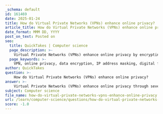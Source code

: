 ```yaml
---
_schema: default
id: 161469
date: 2025-01-24
title: How do Virtual Private Networks (VPNs) enhance online privacy?
article_title: How do Virtual Private Networks (VPNs) enhance online privacy?
date_format: MMM DD, YYYY
post_on_text: Posted on
seo:
  title: QuickTakes | Computer science
  page_description: >-
    Virtual Private Networks (VPNs) enhance online privacy by encrypting data, masking IP addresses, reducing digital footprints, and providing secure access to the internet, making it essential for users concerned about their online security.
  page_keywords: >-
    VPN, online privacy, data encryption, IP address masking, digital footprint, geo-restricted content, cyber threats, secure transactions, anonymity
author: QuickTakes
question: >-
    How do Virtual Private Networks (VPNs) enhance online privacy?
answer: >-
    Virtual Private Networks (VPNs) enhance online privacy through several key mechanisms:\n\n1. **Encryption of Data**: VPNs encrypt your internet traffic, which means that any data sent between your device and the VPN server is scrambled and unreadable to anyone who might intercept it. This encryption protects sensitive information, such as passwords and financial details, especially when using public Wi-Fi networks, where the risk of cyber threats is higher.\n\n2. **Masking IP Address**: By routing your internet connection through a VPN server, your real IP address is hidden. This makes it difficult for websites, advertisers, and even Internet Service Providers (ISPs) to track your online activities. Instead of your actual IP address, the websites you visit see the IP address of the VPN server, which enhances your anonymity.\n\n3. **Reduced Digital Footprint**: VPNs limit the amount of information that can be collected about you. By masking your location and encrypting your data, they help you go "off the grid," making it harder for companies to build a profile based on your online behavior.\n\n4. **Secure Access to Geo-Restricted Content**: VPNs allow users to bypass geographical restrictions imposed by certain websites and services. This means you can access content that may be blocked in your region while maintaining your privacy.\n\n5. **Protection Against Cyber Threats**: VPNs provide a layer of security against various cyber threats, including phishing and man-in-the-middle attacks. By encrypting your connection, they make it significantly more challenging for attackers to intercept your data.\n\n6. **Safe Online Transactions**: When conducting online banking or making purchases, using a VPN creates a secure, encrypted connection that protects your financial information from potential interception and theft.\n\n7. **Anonymity and Freedom**: VPNs empower users to browse the internet without being tracked, allowing for a more private and secure online experience. This is particularly important in environments where internet usage is monitored or censored.\n\nIn summary, VPNs are essential tools for enhancing online privacy by encrypting data, masking IP addresses, reducing digital footprints, and providing secure access to the internet. They are particularly valuable for individuals concerned about their privacy and security while navigating the online world.
subject: Computer science
file_name: how-do-virtual-private-networks-vpns-enhance-online-privacy.md
url: /learn/computer-science/questions/how-do-virtual-private-networks-vpns-enhance-online-privacy
score: -1.0
---
```


&nbsp;
